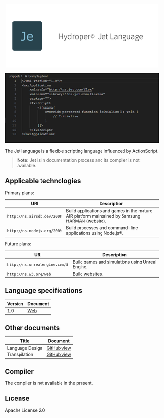 <p align="center">
  <img src="./assets/banner.png" width="500">
</p>

<p align="center">
  <img src="./snippets/Example.png" width="690">
</p>

The Jet language is a flexible scripting language influenced by ActionScript.

> **Note**: Jet is in documentation process and its compiler is not available.

## Applicable technologies

Primary plans:

| URI | Description |
| --- | ----------- |
| `http://ns.airsdk.dev/2008` | Build applications and games in the mature AIR platform maintained by Samsung HARMAN ([website](https://airsdk.dev)). |
| `http://ns.nodejs.org/2009` | Build processes and command-line applications using Node.js®. |

Future plans:

| URI | Description |
| --- | ----------- |
| `http://ns.unrealengine.com/5` | Build games and simulations using Unreal Engine. |
| `http://ns.w3.org/web` | Build websites. |

## Language specifications

| Version | Document |
| ------- | -------- |
| 1.0     | [Web](https://hydroper-jet.github.io/lang/spec/1.0/live) |

## Other documents

| Title | Document |
| ----- | -------- |
| Language Design | [GitHub view](design/design.md) |
| Transpilation | [GitHub view](design/transpilation.md) |

## Compiler

The compiler is not available in the present.

## License

Apache License 2.0
